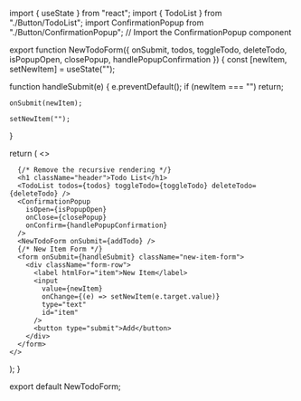 import { useState } from "react";
import { TodoList } from "./Button/TodoList";
import ConfirmationPopup from "./Button/ConfirmationPopup"; // Import the ConfirmationPopup component


export function NewTodoForm({ onSubmit, todos, toggleTodo, deleteTodo, isPopupOpen, closePopup, handlePopupConfirmation }) {
  const [newItem, setNewItem] = useState("");

  function handleSubmit(e) {
    e.preventDefault();
    if (newItem === "") return;

    onSubmit(newItem);

    setNewItem("");
  }


  return (
    <>
    <NewTodoForm onSubmit={addTodo} />
    
      {/* Remove the recursive rendering */}
      <h1 className="header">Todo List</h1>
      <TodoList todos={todos} toggleTodo={toggleTodo} deleteTodo={deleteTodo} />
      <ConfirmationPopup
        isOpen={isPopupOpen}
        onClose={closePopup}
        onConfirm={handlePopupConfirmation}
      />
      <NewTodoForm onSubmit={addTodo} />
      {/* New Item Form */}
      <form onSubmit={handleSubmit} className="new-item-form">
        <div className="form-row">
          <label htmlFor="item">New Item</label>
          <input
            value={newItem}
            onChange={(e) => setNewItem(e.target.value)}
            type="text"
            id="item"
          />
          <button type="submit">Add</button>
        </div>
      </form>
    </>
  );
}

export default NewTodoForm;
